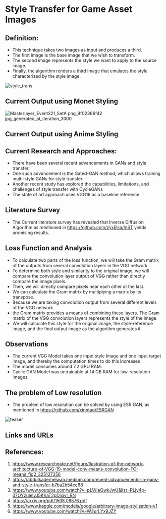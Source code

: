 # Style Transfer for Game Asset Images

## Definition:  
- This technique takes two images as input and produces a third.
- The first image is the base image that we wish to transform.
- The second image represents the style we want to apply to the source image.
- Finally, the algorithm renders a third image that emulates the style characterized by the style image.


![style_trans](https://github.com/vsuhas9/StyleTransfer/assets/34618423/78aaecd2-bd76-491c-81fc-7447d8a328b8)

## Current Output using Monet Styling

![Masterlayer_Event221_SetA png_8f02369f42 jpg_generated_at_iteration_3000](https://github.com/vsuhas9/StyleTransfer/assets/34618423/f17057c7-6d89-4588-9200-56b1ab64d9c3)

## Current Output using Anime Styling


## Current Research and Approaches:
- There have been several recent advancements in GANs and style transfer.
- One such advancement is the Gated-GAN method, which allows training multi-style GANs for style transfer.
- Another recent study has explored the capabilities, limitations, and challenges of style transfer with CycleGANs
- The state of art approach uses VGG19 as a baseline reference

## Literature Survey
- The Current literature survey has revealed that Inverse Diffusion Algorithm as mentioned in https://github.com/zyxElsa/InST yields promising results.


## Loss Function and Analysis

- To calculate two parts of the loss function, we will take the Gram matrix of the outputs from several convolution layers in the VGG network.
- To determine both style and similarity to the original image, we will compare the convolution layer output of VGG rather than directly compare the image pixels.
- Then, we will directly compare pixels near each other at the last.
- We can calculate the Gram matrix by multiplying a matrix by its transpose.
- Because we are taking convolution output from several different levels of the VGG network
- the Gram matrix provides a means of combining these layers. The Gram matrix of the VGG convolution layers represents the style of the image.
- We will calculate this style for the original image, the style-reference image, and the final output image as the algorithm generates it. 

## Observations
- The current VGG Model takes one input style Image and one input target image, and thereby the computation times to do this increases
- The model consumes around 7.2 GPU RAM.
- Cyclic GAN Model was untrainable at 14 GB RAM for low-resolution Images.

## The problem of Low resolution
- The problem of low resolution can be solved by using ESR GAN, as mentioned in https://github.com/xinntao/ESRGAN

![teaser](https://github.com/vsuhas9/StyleTransfer/assets/34618423/f8fad33e-f972-43e6-8822-ec9866e15574)


## Links and URLs




## References:
1. https://www.researchgate.net/figure/llustration-of-the-network-architecture-of-VGG-19-model-conv-means-convolution-FC-means_fig2_325137356
2. https://abdulkaderhelwan.medium.com/recent-advancements-in-gans-and-style-transfer-b7ba2b54cc68
3. https://www.youtube.com/watch?v=pLWIaQwkJwU&list=PLjy4p-07OYzulelvJ5KVaT2pDlxivl_BN
4. https://arxiv.org/pdf/1508.06576.pdf
5. https://www.kaggle.com/models/google/arbitrary-image-stylization-v1
6. https://www.youtube.com/watch?v=W3urLYx9JZY


